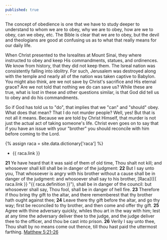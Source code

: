 ```yaml
---
published: true
---
```

The concept of obedience is one that we have to study deeper to understand to whom we are to obey, why we are to obey, how are we to obey, can we obey, etc. The Bible is clear that we are to obey, but the devil and theologians are good at confusing us as to what that really means for our daily life.

When Christ presented to the Isrealites at Mount Sinai, they where instructed to obey and keep His commandments, statues, and ordinences. We know from history, that they did not keep them. The Isreal nation was consistently falling into idolitry. For such, Jerusalem was destroyed along with the temple and nearly all of the nation was taken captive to Babylon. You might also think, are we not save by Christ's sacrifice and His eternal grace? Are we not told that nothing we do can save us? While these are true, what is lost in these and other questions similar, is that God did tell us to obey and do his commandments.



So if God has told us to "do", that implies that we "can" and "should" obey. What does that mean? That I do not murder people? Well, yes! But that is not all it means. Because we are told by Christ Himself, that murder is not just the actual act of taking someone's life. Christ even goes on to say that if you have an issue with your "brother" you should reconcile with him before coming to the Lord.

{% assign raca = site.data.dictionary['raca'] %}
* {{ raca.link }}

>
**21** Ye have heard that it was said of them of old time, Thou shalt not kill; and whosoever shall kill shall be in danger of the judgment:
**22** But I say unto you, That whosoever is angry with his brother without a cause shall be in danger of the judgment: and whosoever shall say to his brother, [Raca]({{ raca.link }} "{{ raca.definition }}"), shall be in danger of the council: but whosoever shall say, Thou fool, shall be in danger of hell fire.
**23** Therefore if thou bring thy gift to the altar, and there rememberest that thy brother hath ought against thee;
**24** Leave there thy gift before the altar, and go thy way; first be reconciled to thy brother, and then come and offer thy gift.
**25** Agree with thine adversary quickly, whiles thou art in the way with him; lest at any time the adversary deliver thee to the judge, and the judge deliver thee to the officer, and thou be cast into prison.
**26** Verily I say unto thee, Thou shalt by no means come out thence, till thou hast paid the uttermost farthing.
[Matthew 5:21-26]({{site.biblegateway}}Matthew+5:21-26)
